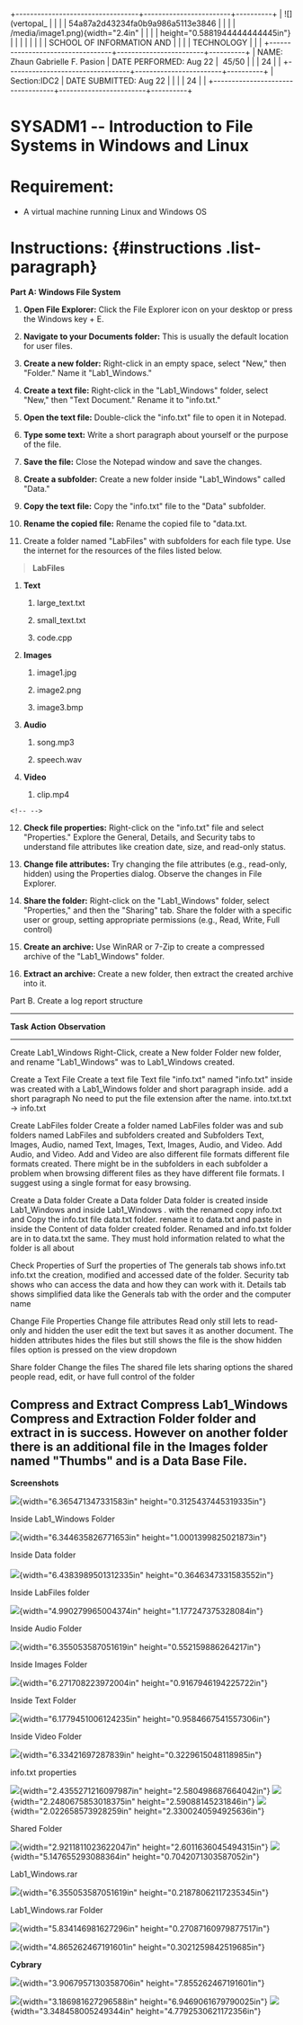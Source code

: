 +----------------------------------+------------------------+----------+
| ![](vertopal_                    |                        |          |
| 54a87a2d43234fa0b9a986a5113e3846 |                        |          |
| /media/image1.png){width="2.4in" |                        |          |
| height="0.5881944444444445in"}   |                        |          |
|                                  |                        |          |
| SCHOOL OF INFORMATION AND        |                        |          |
| TECHNOLOGY                       |                        |          |
+----------------------------------+------------------------+----------+
| NAME: Zhaun Gabrielle F. Pasion  | DATE PERFORMED: Aug 22 |  45/50   |
|                                  | 24                     |          |
+----------------------------------+------------------------+----------+
| Section:IDC2                     | DATE SUBMITTED: Aug 22 |          |
|                                  | 24                     |          |
+----------------------------------+------------------------+----------+

# SYSADM1 -- Introduction to File Systems in Windows and Linux

# Requirement: 

-   A virtual machine running Linux and Windows OS

# Instructions:  {#instructions .list-paragraph}

**Part A: Windows File System**

1.  **Open File Explorer:** Click the File Explorer icon on your desktop
    or press the Windows key + E.

2.  **Navigate to your Documents folder:** This is usually the default
    location for user files.

3.  **Create a new folder:** Right-click in an empty space, select
    \"New,\" then \"Folder.\" Name it \"Lab1_Windows.\"

4.  **Create a text file:** Right-click in the \"Lab1_Windows\" folder,
    select \"New,\" then \"Text Document.\" Rename it to \"info.txt.\"

5.  **Open the text file:** Double-click the \"info.txt\" file to open
    it in Notepad.

6.  **Type some text:** Write a short paragraph about yourself or the
    purpose of the file.

7.  **Save the file:** Close the Notepad window and save the changes.

8.  **Create a subfolder:** Create a new folder inside \"Lab1_Windows\"
    called \"Data.\"

9.  **Copy the text file:** Copy the \"info.txt\" file to the \"Data\"
    subfolder.

10. **Rename the copied file:** Rename the copied file to \"data.txt.

11. Create a folder named \"LabFiles\" with subfolders for each file
    type. Use the internet for the resources of the files listed below.

> **LabFiles**

1.  **Text**

    1.  large_text.txt

    2.  small_text.txt

    3.  code.cpp

2.  **Images**

    1.  image1.jpg

    2.  image2.png

    3.  image3.bmp

3.  **Audio**

    1.  song.mp3

    2.  speech.wav

4.  **Video**

    1.  clip.mp4

```{=html}
<!-- -->
```
12. **Check file properties:** Right-click on the \"info.txt\" file and
    select \"Properties.\" Explore the General, Details, and Security
    tabs to understand file attributes like creation date, size, and
    read-only status.

13. **Change file attributes:** Try changing the file attributes (e.g.,
    read-only, hidden) using the Properties dialog. Observe the changes
    in File Explorer.

14. **Share the folder:** Right-click on the \"Lab1_Windows\" folder,
    select \"Properties,\" and then the \"Sharing\" tab. Share the
    folder with a specific user or group, setting appropriate
    permissions (e.g., Read, Write, Full control)

15. **Create an archive:** Use WinRAR or 7-Zip to create a compressed
    archive of the \"Lab1_Windows\" folder.

16. **Extract an archive:** Create a new folder, then extract the
    created archive into it.

Part B. Create a log report structure

  -----------------------------------------------------------------------
  **Task**                **Action**              **Observation**
  ----------------------- ----------------------- -----------------------
  Create Lab1_Windows     Right-Click, create a   New folder
  Folder                  new folder, and rename  \"Lab1_Windows\" was
                          to Lab1_Windows         created.

  Create a Text File      Create a text file      Text file \"info.txt\"
                          named "info.txt" inside was created with a
                          Lab1_Windows folder and short paragraph inside.
                          add a short paragraph   No need to put the file
                                                  extension after the
                                                  name. into.txt.txt -\>
                                                  info.txt

  Create LabFiles folder  Create a folder named   LabFiles folder was
  and sub folders named   LabFiles and subfolders created and Subfolders
  Text, Images, Audio,    named Text, Images,     Text, Images, Audio,
  and Video. Add          Audio, and Video. Add   and Video are also
  different file formats  different file formats  created. There might be
  in the subfolders       in each subfolder       a problem when browsing
                                                  different files as they
                                                  have different file
                                                  formats. I suggest
                                                  using a single format
                                                  for easy browsing.

  Create a Data folder    Create a Data folder    Data folder is created
  inside Lab1_Windows and inside Lab1_Windows .   with the renamed
  copy info.txt and       Copy the info.txt file  data.txt folder.
  rename it to data.txt   and paste in inside the Content of data folder
                          created folder. Renamed and info.txt folder are
                          in to data.txt          the same. They must
                                                  hold information
                                                  related to what the
                                                  folder is all about

  Check Properties of     Surf the properties of  The generals tab shows
  info.txt                info.txt                the creation, modified
                                                  and accessed date of
                                                  the folder. Security
                                                  tab shows who can
                                                  access the data and how
                                                  they can work with it.
                                                  Details tab shows
                                                  simplified data like
                                                  the Generals tab with
                                                  the order and the
                                                  computer name

  Change File Properties  Change file attributes  Read only still lets
                          to read-only and hidden the user edit the text
                                                  but saves it as another
                                                  document. The hidden
                                                  attributes hides the
                                                  files but still shows
                                                  the file is the show
                                                  hidden files option is
                                                  pressed on the view
                                                  dropdown

  Share folder            Change the files        The shared file lets
                          sharing options         the shared people read,
                                                  edit, or have full
                                                  control of the folder

  Compress and Extract    Compress Lab1_Windows   Compress and Extraction
  Folder                  folder and extract in   is success. However
                          on another folder       there is an additional
                                                  file in the Images
                                                  folder named "Thumbs"
                                                  and is a Data Base
                                                  File.
  -----------------------------------------------------------------------

**Screenshots**

![](vertopal_54a87a2d43234fa0b9a986a5113e3846/media/image2.png){width="6.365471347331583in"
height="0.3125437445319335in"}

Inside Lab1_Windows Folder

![](vertopal_54a87a2d43234fa0b9a986a5113e3846/media/image3.png){width="6.344635826771653in"
height="1.0001399825021873in"}

Inside Data folder\
\
![](vertopal_54a87a2d43234fa0b9a986a5113e3846/media/image4.png){width="6.4383989501312335in"
height="0.3646347331583552in"}

Inside LabFiles folder

![](vertopal_54a87a2d43234fa0b9a986a5113e3846/media/image5.png){width="4.990279965004374in"
height="1.177247375328084in"}

Inside Audio Folder

![](vertopal_54a87a2d43234fa0b9a986a5113e3846/media/image6.png){width="6.355053587051619in"
height="0.552159886264217in"}

Inside Images Folder

![](vertopal_54a87a2d43234fa0b9a986a5113e3846/media/image7.png){width="6.271708223972004in"
height="0.9167946194225722in"}

Inside Text Folder

![](vertopal_54a87a2d43234fa0b9a986a5113e3846/media/image8.png){width="6.1779451006124235in"
height="0.9584667541557306in"}

Inside Video Folder

![](vertopal_54a87a2d43234fa0b9a986a5113e3846/media/image9.png){width="6.33421697287839in"
height="0.3229615048118985in"}

info.txt properties

![](vertopal_54a87a2d43234fa0b9a986a5113e3846/media/image10.png){width="2.4355271216097987in"
height="2.580498687664042in"}
![](vertopal_54a87a2d43234fa0b9a986a5113e3846/media/image11.png){width="2.2480675853018375in"
height="2.59088145231846in"}
![](vertopal_54a87a2d43234fa0b9a986a5113e3846/media/image12.png){width="2.022658573928259in"
height="2.3300240594925636in"}

Shared Folder

![](vertopal_54a87a2d43234fa0b9a986a5113e3846/media/image13.png){width="2.9211811023622047in"
height="2.6011636045494315in"}
![](vertopal_54a87a2d43234fa0b9a986a5113e3846/media/image14.png){width="5.147655293088364in"
height="0.7042071303587052in"}

Lab1_Windows.rar

![](vertopal_54a87a2d43234fa0b9a986a5113e3846/media/image15.png){width="6.355053587051619in"
height="0.21878062117235345in"}

Lab1_Windows.rar Folder

![](vertopal_54a87a2d43234fa0b9a986a5113e3846/media/image16.png){width="5.834146981627296in"
height="0.27087160979877517in"}

![](vertopal_54a87a2d43234fa0b9a986a5113e3846/media/image17.png){width="4.865262467191601in"
height="0.3021259842519685in"}

**Cybrary**

![](vertopal_54a87a2d43234fa0b9a986a5113e3846/media/image18.png){width="3.9067957130358706in"
height="7.855262467191601in"}

![](vertopal_54a87a2d43234fa0b9a986a5113e3846/media/image19.png){width="3.186981627296588in"
height="6.9469061679790025in"}
![](vertopal_54a87a2d43234fa0b9a986a5113e3846/media/image20.png){width="3.348458005249344in"
height="4.7792530621172356in"}
